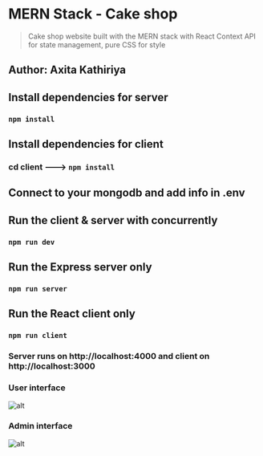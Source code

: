 # MERN Stack - Cake shop
> Cake shop website built with the MERN stack with React Context API for state management, pure CSS for style

## Author: Axita Kathiriya

## Install dependencies for server 
### `npm install`

## Install dependencies for client
### cd client ---> `npm install`

## Connect to your mongodb and add info in .env

## Run the client & server with concurrently
### `npm run dev`

## Run the Express server only
### `npm run server`

## Run the React client only
### `npm run client`

### Server runs on http://localhost:4000 and client on http://localhost:3000

### User interface 

![alt](https://res.cloudinary.com/axitakathiriya11/image/upload/v1665833313/user_interface_hwjd9x.png)

### Admin interface 

![alt](https://res.cloudinary.com/axitakathiriya11/image/upload/v1665833309/admin_user_interface_w5hfwg.png)